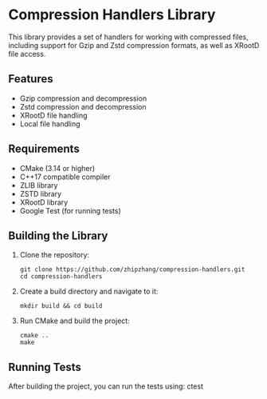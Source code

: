 # Compression Handlers Library

This library provides a set of handlers for working with compressed files, including support for Gzip and Zstd compression formats, as well as XRootD file access.

## Features

- Gzip compression and decompression
- Zstd compression and decompression
- XRootD file handling
- Local file handling

## Requirements

- CMake (3.14 or higher)
- C++17 compatible compiler
- ZLIB library
- ZSTD library
- XRootD library
- Google Test (for running tests)

## Building the Library

1. Clone the repository:
   ```
   git clone https://github.com/zhipzhang/compression-handlers.git
   cd compression-handlers
   ```

2. Create a build directory and navigate to it:
   ```
   mkdir build && cd build
   ```

3. Run CMake and build the project:
   ```
   cmake ..
   make
   ```

## Running Tests

After building the project, you can run the tests using: ctest
